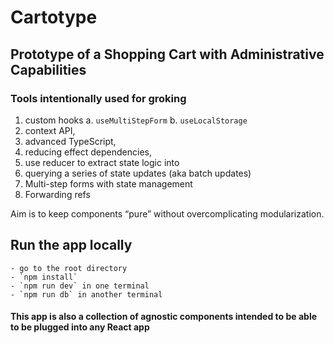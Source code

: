 # Cartotype
## Prototype of a Shopping Cart with Administrative Capabilities


### Tools intentionally used for groking
1.	custom hooks
    a. `useMultiStepForm`
    b. `useLocalStorage`
2.	context API, 
3.	advanced TypeScript, 
4.	reducing effect dependencies, 
5.	use reducer to extract state logic into
6.	querying a series of state updates (aka batch updates)
7. Multi-step forms with state management
8. Forwarding refs

Aim is to keep components “pure” without overcomplicating modularization.


## Run the app locally
    - go to the root directory
    - `npm install`
    - `npm run dev` in one terminal
    - `npm run db` in another terminal


#### This app is also a collection of agnostic components intended to be able to be plugged into any React app
